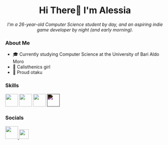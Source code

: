 <h1 align="center">Hi There👋 I'm Alessia</h1>
<p align="center">
  <em>I'm a 26-year-old Computer Science student by day, and an aspiring indie game developer by night (and early morning).</em>
</p>

### About Me

- 🎓 Currently studying Computer Science at the University of Bari Aldo Moro
- 💪 Calisthenics girl
- 🌸 Proud otaku


### Skills

<p align="left">
  <img src="https://cdn.jsdelivr.net/gh/devicons/devicon/icons/c/c-original.svg" height="40" />
  <img src="https://cdn.jsdelivr.net/gh/devicons/devicon/icons/cplusplus/cplusplus-original.svg" height="40" />
  <img src="https://cdn.jsdelivr.net/gh/devicons/devicon/icons/java/java-original.svg" height="40" />
  <img src="https://cdn.jsdelivr.net/gh/devicons/devicon/icons/unrealengine/unrealengine-original.svg" height="40" style="filter: invert(1);" />
</p>


### Socials

<p align="left">
  <a href="https://www.linkedin.com/in/alessia-marsico-843315206/" target="_blank">
    <img src="https://cdn.jsdelivr.net/gh/devicons/devicon/icons/linkedin/linkedin-original.svg" height="40" />
  </a>
  <a href="mailto:a.marsico@proton.me" target="_blank">
    <img src="https://img.shields.io/badge/ProtonMail-8B89CC?style=flat&logo=protonmail&logoColor=white" height="30" />
  </a>
</p>
